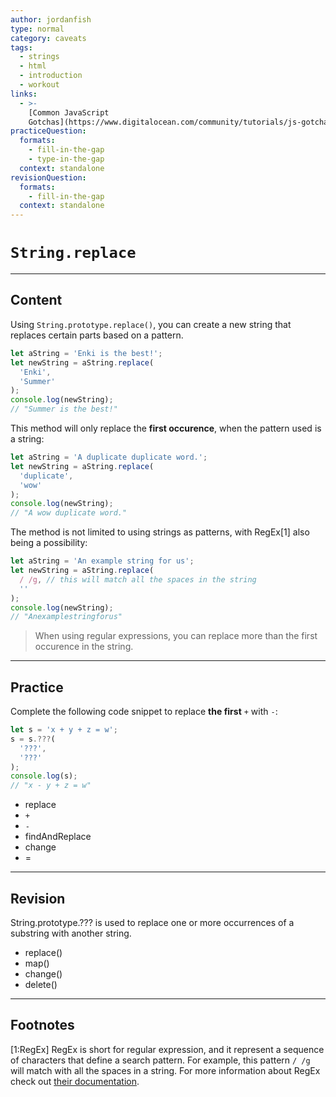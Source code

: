 ```yaml
---
author: jordanfish
type: normal
category: caveats
tags:
  - strings
  - html
  - introduction
  - workout
links:
  - >-
    [Common JavaScript
    Gotchas](https://www.digitalocean.com/community/tutorials/js-gotchas){website}
practiceQuestion:
  formats:
    - fill-in-the-gap
    - type-in-the-gap
  context: standalone
revisionQuestion:
  formats:
    - fill-in-the-gap
  context: standalone
---
```


# `String.replace`


---

## Content

Using `String.prototype.replace()`, you can create a new string that replaces certain parts based on a pattern.

```js
let aString = 'Enki is the best!';
let newString = aString.replace(
  'Enki',
  'Summer'
);
console.log(newString);
// "Summer is the best!"
```

This method will only replace the **first occurence**, when the pattern used is a string:

```js
let aString = 'A duplicate duplicate word.';
let newString = aString.replace(
  'duplicate',
  'wow'
);
console.log(newString);
// "A wow duplicate word."
```

The method is not limited to using strings as patterns, with RegEx[1] also being a possibility:

```js
let aString = 'An example string for us';
let newString = aString.replace(
  / /g, // this will match all the spaces in the string
  ''
);
console.log(newString);
// "Anexamplestringforus"
```

> When using regular expressions, you can replace more than the first occurence in the string. 


---

## Practice

Complete the following code snippet to replace **the first** `+` with `-`:

```javascript
let s = 'x + y + z = w';
s = s.???(
  '???',
  '???'
);
console.log(s); 
// "x - y + z = w"
```

- replace
- `+`
- `-`
- findAndReplace
- change
- =


---

## Revision

String.prototype.??? is used to replace one or more occurrences of a substring with another string.

- replace()
- map()
- change()
- delete()


---

## Footnotes

[1:RegEx]
RegEx is short for regular expression, and it represent a sequence of characters that define a search pattern. For example, this pattern `/ /g` will match with all the spaces in a string. For more information about RegEx check out [their documentation](https://developer.mozilla.org/en-US/docs/Web/JavaScript/Guide/Regular_Expressions).
 
